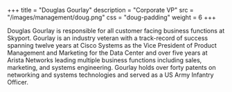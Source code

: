 +++
title = "Douglas Gourlay"
description = "Corporate VP"
src = "/images/management/doug.png"
css = "doug-padding"
weight = 6
+++

Douglas Gourlay is responsible for all customer facing business functions at Skyport. Gourlay is an industry veteran with a track-record of success spanning twelve years at Cisco Systems as the Vice President of Product Management and Marketing for the Data Center and over five years at Arista Networks leading multiple business functions including sales, marketing, and systems engineering. Gourlay holds over forty patents on networking and systems technologies and served as a US Army Infantry Officer.